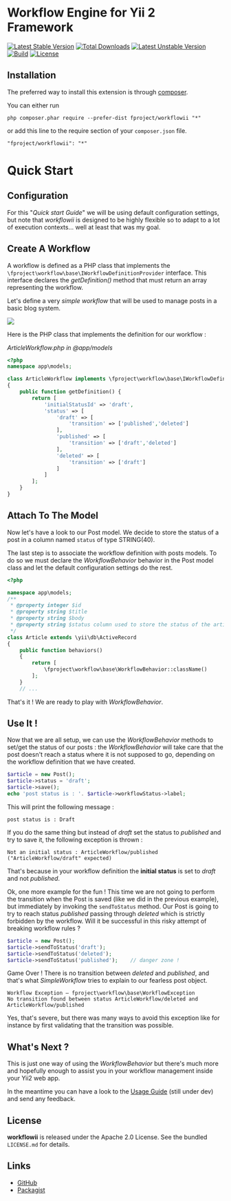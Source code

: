 # Workflow Engine for Yii 2 Framework
[![Latest Stable Version](https://poser.pugx.org/fproject/workflowii/v/stable)](https://packagist.org/packages/fproject/workflowii)
[![Total Downloads](https://poser.pugx.org/fproject/workflowii/downloads)](https://packagist.org/packages/fproject/workflowii)
[![Latest Unstable Version](https://poser.pugx.org/fproject/workflowii/v/unstable)](https://packagist.org/packages/fproject/workflowii)
[![Build](https://travis-ci.org/fproject/workflowii.svg?branch=master)](https://travis-ci.org/fproject/workflowii)
[![License](https://poser.pugx.org/fproject/workflowii/license)](https://packagist.org/packages/fproject/workflowii)

## Installation

The preferred way to install this extension is through [composer](http://getcomposer.org/download/).

You can either run

```
php composer.phar require --prefer-dist fproject/workflowii "*"
```

or add this line to the require section of your `composer.json` file.
```
"fproject/workflowii": "*"
```

# Quick Start 

## Configuration

For this "*Quick start Guide*" we will be using default configuration settings, but note that *workflowii* is designed to be highly
flexible so to adapt to a lot of execution contexts... well at least that was my goal.

## Create A Workflow
 
A workflow is defined as a PHP class that implements the `\fproject\workflow\base\IWorkflowDefinitionProvider` interface. This interface
declares the *getDefinition()* method that must return an array representing the workflow. 

Let's define a very *simple workflow* that will be used to manage posts in a basic blog system.

<img src="guide/images/workflow1.png"/>

Here is the PHP class that implements the definition for our workflow :

*ArticleWorkflow.php in @app/models*
```php
<?php
namespace app\models;

class ArticleWorkflow implements \fproject\workflow\base\IWorkflowDefinitionProvider 
{
	public function getDefinition() {
		return [
			'initialStatusId' => 'draft',
			'status' => [
				'draft' => [
					'transition' => ['published','deleted']
				],
				'published' => [
					'transition' => ['draft','deleted']
				],
				'deleted' => [
					'transition' => ['draft']
				]
			]
		];
	}
}
```

## Attach To The Model

Now let's have a look to our Post model. We decide to store the status of a post in a column named `status` of type STRING(40). 

The last step is to associate the workflow definition with posts models. To do so we must declare the *WorkflowBehavior* behavior 
in the Post model class and let the default configuration settings do the rest.
 
```php
<?php

namespace app\models;
/**
 * @property integer $id
 * @property string $title
 * @property string $body
 * @property string $status column used to store the status of the article
 */
class Article extends \yii\db\ActiveRecord
{
    public function behaviors()
    {
    	return [
			\fproject\workflow\base\WorkflowBehavior::className()
    	];
    }
    // ...
```

That's it ! We are ready to play with *WorkflowBehavior*.

## Use It !

Now that we are all setup, we can use the *WorkflowBehavior* methods to set/get the status of our posts : the *WorkflowBehavior* will 
take care that the post doesn't reach a status where it is not supposed to go, depending on the workflow definition that we have created.

```php
$article = new Post();
$article->status = 'draft';
$article->save();
echo 'post status is : '. $article->workflowStatus->label;
```
This will print the following message :

	post status is : Draft
	 
If you do the same thing but instead of *draft* set the status to *published* and try to save it, the following exception is thrown :

	Not an initial status : ArticleWorkflow/published ("ArticleWorkflow/draft" expected)

That's because in your workflow definition the **initial status** is  set to *draft* and not *published*.

Ok, one more example for the fun ! This time we are not going to perform the transition when the Post is saved (like we did in the previous
example), but immediately by invoking the `sendToStatus` method. Our Post is going to try to reach status *published* passing through *deleted* 
which is strictly forbidden by the workflow. Will it be successful in this risky attempt of breaking workflow rules ?   

```php
$article = new Post();
$article->sendToStatus('draft');
$article->sendToStatus('deleted');
$article->sendToStatus('published');	// danger zone !
```

Game Over ! There is no transition between *deleted* and *published*, and that's what *SimpleWorkflow* tries to explain to our
fearless post object.

	Workflow Exception – fproject\workflow\base\WorkflowException
	No transition found between status ArticleWorkflow/deleted and ArticleWorkflow/published
	
Yes, that's severe, but there was many ways to avoid this exception like for instance by first validating that the transition was possible. 

## What's Next ?

This is just one way of using the *WorkflowBehavior* but there's much more and hopefully enough to assist you
in your workflow management inside your Yii2 web app.

In the meantime you can have a look to the [Usage Guide](guide) (still under dev) and send any feedback. 


License
-------

**workflowii** is released under the Apache 2.0 License. See the bundled `LICENSE.md` for details.

Links
-----

- [GitHub](https://github.com/fproject/workflowii)
- [Packagist](https://packagist.org/packages/fproject/workflowii)
